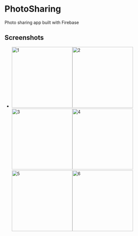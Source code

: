# PhotoSharing
Photo sharing app built with Firebase

## Screenshots
- <img width= "200" alt="1" src="https://github.com/drgndenis/PhotoSharing/assets/101059619/88e11792-d034-4c7d-97b0-f771e1fcdf9d"><img width= "200" alt="2" src="https://github.com/drgndenis/PhotoSharing/assets/101059619/b6a69a95-70ca-459c-8828-1e0129a16106"><img width= "200" alt="3" src="https://github.com/drgndenis/PhotoSharing/assets/101059619/89d84913-830f-4450-a29e-956867711e25"><img width= "200" alt="4" src="https://github.com/drgndenis/PhotoSharing/assets/101059619/332cd0a0-3732-41ab-94dd-1c57b3aedab1"><img width= "200" alt="5" src="https://github.com/drgndenis/PhotoSharing/assets/101059619/7c8d0227-e414-47ef-b2d9-d296bb5c0b6f"><img width= "200" alt="6" src="https://github.com/drgndenis/PhotoSharing/assets/101059619/61a53e73-88f9-4948-aa8b-062aecb1205c">
